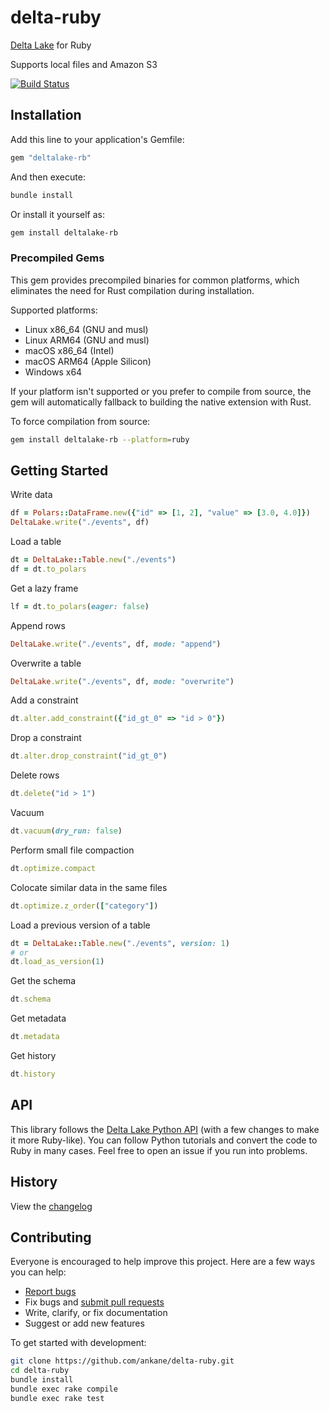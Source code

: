 # delta-ruby

[Delta Lake](https://delta.io/) for Ruby

Supports local files and Amazon S3

[![Build Status](https://github.com/ankane/delta-ruby/actions/workflows/build.yml/badge.svg)](https://github.com/ankane/delta-ruby/actions)

## Installation

Add this line to your application's Gemfile:

```ruby
gem "deltalake-rb"
```

And then execute:

```sh
bundle install
```

Or install it yourself as:

```sh
gem install deltalake-rb
```

### Precompiled Gems

This gem provides precompiled binaries for common platforms, which eliminates the need for Rust compilation during installation.

Supported platforms:
- Linux x86_64 (GNU and musl)
- Linux ARM64 (GNU and musl)
- macOS x86_64 (Intel)
- macOS ARM64 (Apple Silicon)
- Windows x64

If your platform isn't supported or you prefer to compile from source, the gem will automatically fallback to building the native extension with Rust.

To force compilation from source:
```sh
gem install deltalake-rb --platform=ruby
```

## Getting Started

Write data

```ruby
df = Polars::DataFrame.new({"id" => [1, 2], "value" => [3.0, 4.0]})
DeltaLake.write("./events", df)
```

Load a table

```ruby
dt = DeltaLake::Table.new("./events")
df = dt.to_polars
```

Get a lazy frame

```ruby
lf = dt.to_polars(eager: false)
```

Append rows

```ruby
DeltaLake.write("./events", df, mode: "append")
```

Overwrite a table

```ruby
DeltaLake.write("./events", df, mode: "overwrite")
```

Add a constraint

```ruby
dt.alter.add_constraint({"id_gt_0" => "id > 0"})
```

Drop a constraint

```ruby
dt.alter.drop_constraint("id_gt_0")
```

Delete rows

```ruby
dt.delete("id > 1")
```

Vacuum

```ruby
dt.vacuum(dry_run: false)
```

Perform small file compaction

```ruby
dt.optimize.compact
```

Colocate similar data in the same files

```ruby
dt.optimize.z_order(["category"])
```

Load a previous version of a table

```ruby
dt = DeltaLake::Table.new("./events", version: 1)
# or
dt.load_as_version(1)
```

Get the schema

```ruby
dt.schema
```

Get metadata

```ruby
dt.metadata
```

Get history

```ruby
dt.history
```

## API

This library follows the [Delta Lake Python API](https://delta-io.github.io/delta-rs/) (with a few changes to make it more Ruby-like). You can follow Python tutorials and convert the code to Ruby in many cases. Feel free to open an issue if you run into problems.

## History

View the [changelog](https://github.com/ankane/delta-ruby/blob/master/CHANGELOG.md)

## Contributing

Everyone is encouraged to help improve this project. Here are a few ways you can help:

- [Report bugs](https://github.com/ankane/delta-ruby/issues)
- Fix bugs and [submit pull requests](https://github.com/ankane/delta-ruby/pulls)
- Write, clarify, or fix documentation
- Suggest or add new features

To get started with development:

```sh
git clone https://github.com/ankane/delta-ruby.git
cd delta-ruby
bundle install
bundle exec rake compile
bundle exec rake test
```
